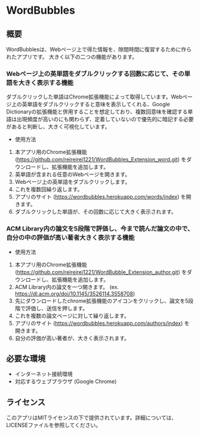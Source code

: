 # WordBubbles

## 概要
WordBubblesは、Webページ上で得た情報を、隙間時間に復習するために作られたアプリです。
大きく以下の二つの機能があります。
### Webページ上の英単語をダブルクリックする回数に応じて、その単語を大きく表示する機能
ダブルクリックした単語はChrome拡張機能によって取得しています。Webページ上の英単語をダブルクリックすると意味を表示してくれる、Google Dictionaryの拡張機能と併用することを想定しており、複数回意味を確認する単語は出現頻度が高いのにも関わらず、定着していないので優先的に暗記する必要があると判断し、大きく可視化しています。
- 使用方法
1. 本アプリ用のChrome拡張機能 (https://github.com/reireirei1221/WordBubbles_Extension_word.git) をダウンロードし、拡張機能を追加します。
2. 英単語が含まれる任意のWebページを開きます。
3. Webページ上の英単語をダブルクリックします。
4. これを複数回繰り返します。
5. アプリのサイト (https://wordbubbles.herokuapp.com/words/index) を開きます。
6. ダブルクリックした単語が、その回数に応じて大きく表示されます。
### ACM Library内の論文を5段階で評価し、今まで読んだ論文の中で、自分の中の評価が高い著者大きく表示する機能
- 使用方法
1. 本アプリ用のChrome拡張機能 (https://github.com/reireirei1221/WordBubble_Extension_author.git) をダウンロードし、拡張機能を追加します。
2. ACM Library内の論文を一つ開きます。 (ex. https://dl.acm.org/doi/10.1145/3526114.3558708)
3. 先にダウンロードしたchrome拡張機能のアイコンをクリックし、論文を5段階で評価し、送信を押します。
4. これを複数の論文ページに対して繰り返します。
5. アプリのサイト (https://wordbubbles.herokuapp.com/authors/index) を開きます。
6. 自分の評価が高い著者が、大きく表示されます。

## 必要な環境
- インターネット接続環境
- 対応するウェブブラウザ (Google Chrome)

## ライセンス
このアプリはMITライセンスの下で提供されています。詳細については、LICENSEファイルを参照してください。
